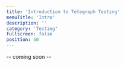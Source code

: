```yaml
---
title: 'Introduction to Telegraph Testing'
menuTitle: 'Intro'
description: ''
category: 'Testing'
fullscreen: false 
position: 50
---
```


-- coming soon --
